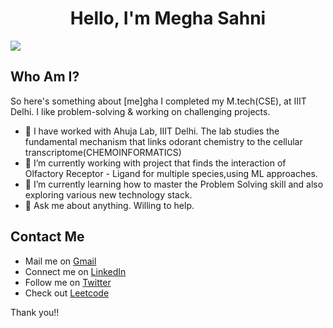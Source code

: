 <h1 align="center"> Hello, I'm Megha Sahni</h1>

![](https://visitor-badge.glitch.me/badge/page_id+msahni825.msahni825)

## Who Am I?

So here's something about [me]gha
I completed my M.tech(CSE), at IIIT Delhi. I like problem-solving & working on challenging projects. 

- 🔭 I have worked with Ahuja Lab, IIIT Delhi. The lab studies the fundamental mechanism that links odorant chemistry to the cellular transcriptome(CHEMOINFORMATICS)
- 🌱 I’m currently working with project that finds the interaction of Olfactory Receptor - Ligand for multiple species,using ML approaches.
- 👯 I’m currently learning how to master the Problem Solving skill and also exploring various new technology stack.
- 💬 Ask me about anything. Willing to help.

## Contact Me

* Mail me on [Gmail](megha.sahni.cse.7@gmail.com)
* Connect me on [LinkedIn](https://www.linkedin.com/in/megha-sahni-6ab957114/)
* Follow me on [Twitter](https://twitter.com/MeghaSahni4)
* Check out [Leetcode](https://leetcode.com/smegha/)

Thank you!!
